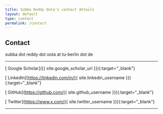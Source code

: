 ```yaml
---
title: Subba Reddy Oota's contact details
layout: default
type: contact
permalink: /contact
---
```


<div markdown="1" class="contact">

## Contact

<i class="fa fa-envelope"></i> subba dot reddy dot oota at tu-berlin dot de

---

[<i class="ai ai-google-scholar-square"></i> Google Scholar]({{ site.google_scholar_url }}){:target="_blank"}

[<i class="fab fa-linkedin fa-2x"></i> LinkedIn](https://linkedin.com/in/{{ site.linkedin_username }}){:target="_blank"}

[<i class="fab fa-github fa-2x"></i> GitHub](https://github.com/{{ site.github_username }}){:target="_blank"}

[<i class="fa-brands fa-x-twitter fa-2x"></i> Twitter](https://www.x.com/{{ site.twitter_username }}){:target="_blank"}

<!-- [<i class="fa fa-facebook"></i> Facebook](https://www.facebook.com/{{ site.facebook_username }}){:target="_blank"} -->

---

<!-- ### Movie review blog: -->

<!-- [<i class="fa fa-wordpress"></i> {{ site.wordpress_username }}.wordpress.com](https://{{ site.wordpress_username }}.wordpress.com){:target="_blank"} -->

</div>
